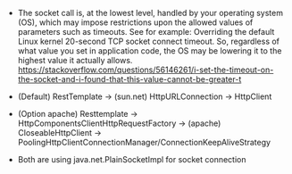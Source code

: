- The socket call is, at the lowest level, handled by your operating system (OS), which may impose restrictions upon the allowed values of parameters such as timeouts. See for example: Overriding the default Linux kernel 20-second TCP socket connect timeout. So, regardless of what value you set in application code, the OS may be lowering it to the highest value it actually allows.  
https://stackoverflow.com/questions/56146261/i-set-the-timeout-on-the-socket-and-i-found-that-this-value-cannot-be-greater-t  

- (Default) RestTemplate -> (sun.net) HttpURLConnection -> HttpClient  
- (Option apache) Resttemplate -> HttpComponentsClientHttpRequestFactory -> (apache) CloseableHttpClient -> PoolingHttpClientConnectionManager/ConnectionKeepAliveStrategy  
- Both are using java.net.PlainSocketImpl for socket connection  
